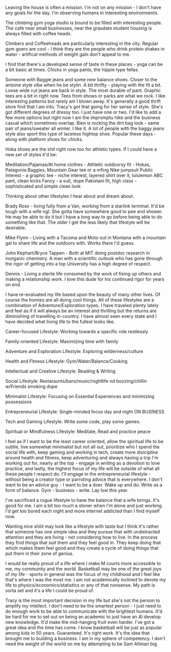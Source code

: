 Leaving the house is often a mission. I'm not on any mission - I don't have any goals for the day. I'm observing humans in interesting environments.

The climbing gym yoga studio is bound to be filled with interesting people. The cafe near small businesses, near the graudate student housing is always filled with coffee heads. 

Climbers and Coffeeheads are particularly interesting in the city. 
Regular gym goers are cool -  I think they are the people who drink protein shakes in water - artifical methods of weight gain don't appeal to me. 

I find that there's a developed sense of taste in these places - yoga can be a bit basic at times. Chicks in yoga pants, the hippie type fellas. 

Someone with Baggie jeans and some new balance shoes. Closer to the antoine style vibe when he be stylin. A bit thrifty - playing with the fit a bit. Loose wide cut jeans are back in style. The most durable of pant. Graphic tees are a bit in right now. Tees from shows or parks are what we rock. I like interesting patterns but rarely am I blown away. It's generally a good thrift store find that I am into. Tracy's got that going for her sense of style. She's got different degrees of dressy too. I just have one or two. I'd like to add  a few more options but right now I am the impromptu hike and the business casual which sometimes overlap. Bien is rocking the dirt bag look - same pair of jeans/sweater all winter. I like it. A lot of people with the baggy jeans style also sport this type of laceless hightop shoe. Popular these days - along with platform shoes for chicks. 

Hoka shoes are the shit right now too for athletic types. If I could have a new set of styles it'd be:

Meditation/Pajamas/At home clothes - 
Athletic outdoorsy fit - Hokas, Patagonia Baggies, Mountain Gear tee or a mfing Nike jumpsuit
Public Interest - a graphic tee - niche interest, layered shirt over it, lululemon ABC pant, clean kicks
Fancy - a suit, dope Pakistani fit, high class - sophisticated and simple clean look

Thinking about other lifestyles I hear about and dream about. 

Brady Ross - living fully from a Van, working from a starlink terminal. It'd be tough with a wife ngl. She gotta have somewhere good to pee and shower. He may be able to do it but I have a long way to go before being able to do something like that. The older I get the less likely that lifestyle will be desirable. 

Mike Flynn - Living with a Tacoma and Moto out in Montana with a mountain gal to share life and the outdoors with. Works there I'd guess. 

John Kephart/Bryce Tappen - Both at MIT doing postdoc research in inorganic chemistry. A man with a scientific outlook who has gone through the rigor of getting into a top University has a high degree of respect. 

Dennis - Living a sterile life consumed by the work of fixing up others and making a relationship work. I love this dude for his continued rigor for years on end. 

I have re-evaluated my life based upon the beauty of many other lives. Of course the homies are all doing cool things. All of these lifestyles are a combination of Adventure/Exploration types. I have traveled plenty lately and feel as if it will always be an interest and thrilling but the returns are diminishing of travelling in-country. I have almost seen every state and I have decided what living life to the fullest looks like.

Career-focused Lifestyle:
Working towards a specific role restlessly

Family-oriented Lifestyle:
Maximizing time with family

Adventure and Exploration Lifestyle:
Exploring wilderness/culture

Health and Fitness Lifestyle:
Gym/Water/Balance/Cooking

Intellectual and Creative Lifestyle:
Reading & Writing

Social Lifestyle:
Restaraunts/bars/music/nightlife nd boozing/chillin w/Friends smoking dope

Minimalist Lifestyle:
Focusing on Essential Experiences and minimizing possessions

Entrepreneurial Lifestyle:
Single-minded focus day and night ON BUSINESS

Tech and Gaming Lifestyle:
Write some code, play some games. 

Spiritual or Mindfulness Lifestyle:
Meditate, Read and practice peace

I feel as if I want to be the least career oriented, allow the spiritual life to be subtle, live somewhat minimalist but not all out, prioritize who I spend the social life with, keep gaming and working in tech, create more disicipline around health and fitness, keep adventuring and always having a trip I'm working out for, nearly at the top - engage in wriitng as a devotion to love practice, and lastly, the highest focus of my life will be outside of what all these people I respect do. I'll engage in the entrepreneurial lifestyle - without being a creator type or parroting advice that is everywhere. I don't want to be an advice guy - I want to be a doer. Wake up and do. Write as a form of balance. Gym - business - write. Lay low this year. 

I've sacrificed a rogue lifestyle to have the balance that a wife brings. It's good for me. I am a bit too much a stoner when I'm alone and just working. I'd get too bored each night and more internet addicted than I find myself now. 

Wanting nice shiiit may look like a lifestyle with taste but I think it's rather that someone has one simple idea and they pursue that with undistracted attention and they are living - not considering how to live. In the process they find things that suit them and they feel good in. They keep doing that which makes them feel good and they create a cycle of doing things that put them in their zone of genius. 

I would be really proud of a life where I make M courts more accessible to me, my community and the world. Basketball may be one of the great joys of my life - sports in general was the focus of my childhood and I feel like that's where I was the most me. I am not academically inclined to devote my life to physics/economics/statistics or any of that nonsense. My path is sorta set and it's a life I could be proud of. 

Tracy is the most important decision in my life but she's not the person to amplify my intellect. I don't need to be the smartest person - I just need to do enough work to be able to communicate with the brightest humans. It'd be hard for me to set out on being an academic to just have an AI develop new knowledge. It'd make the mid-hanging fruit even harder. I've got a great idea and the time has come. I know basketball will be just as popular among kids in 50 years. Guaranteed. It's right work. It's the idea that brought me to building a business. I am in my sphere of competency. I don't need the weight of the world on me by attempting to be Sam Altman big. 